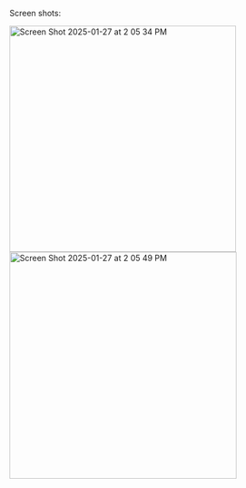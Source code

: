 Screen shots:


<img width="399" alt="Screen Shot 2025-01-27 at 2 05 34 PM" src="https://github.com/user-attachments/assets/05462f46-c9f3-48c9-867d-7ea9a1f7e635" />
<img width="400" alt="Screen Shot 2025-01-27 at 2 05 49 PM" src="https://github.com/user-attachments/assets/8e70f8ef-373d-4375-854f-007b646aa35d" />
